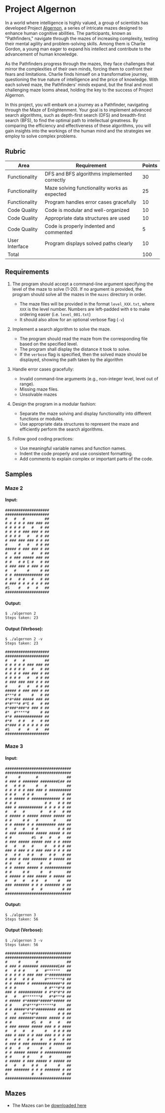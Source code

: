 # Project Algernon

In a world where intelligence is highly valued, a group of scientists has developed Project [Algernon](https://en.wikipedia.org/wiki/Flowers_for_Algernon), a series of intricate mazes designed to enhance human cognitive abilities. The participants, known as "Pathfinders," navigate through the mazes of increasing complexity, testing their mental agility and problem-solving skills. Among them is Charlie Gordon, a young man eager to expand his intellect and contribute to the advancement of human knowledge.

As the Pathfinders progress through the mazes, they face challenges that mirror the complexities of their own minds, forcing them to confront their fears and limitations. Charlie finds himself on a transformative journey, questioning the true nature of intelligence and the price of knowledge. With each solved maze, the Pathfinders' minds expand, but the final and most challenging maze looms ahead, holding the key to the success of Project Algernon.

In this project, you will embark on a journey as a Pathfinder, navigating through the Maze of Enlightenment. Your goal is to implement advanced search algorithms, such as depth-first search (DFS) and breadth-first search (BFS), to find the optimal path to intellectual greatness. By comparing the efficiency and effectiveness of these algorithms, you will gain insights into the workings of the human mind and the strategies we employ to solve complex problems.

## Rubric

| Area | Requirement | Points |
|---|---|---|
| Functionality | DFS and BFS algorithms implemented correctly | 30 |
| Functionality | Maze solving functionality works as expected | 25 |
| Functionality | Program handles error cases gracefully | 10 |
| Code Quality | Code is modular and well-organized | 10 |
| Code Quality | Appropriate data structures are used | 10 |
| Code Quality | Code is properly indented and commented | 5 |
| User Interface | Program displays solved paths clearly | 10 |
| Total | | 100 |

## Requirements

1. The program should accept a command-line argument specifying the level of the maze to solve (1-20). If no argument is provided, the program should solve all the mazes in the `mazes` directory in order.
   - The maze files will be provided in the format `level_XXX.txt`, where `XXX` is the level number. Numbers are left-padded with `0` to make ordering easier (i.e. `level_001.txt`)
   - It should also allow for an optional verbose flag (`-v`)

2. Implement a search algorithm to solve the maze.
   - The program should read the maze from the corresponding file based on the specified level.
   - The program shall display the distance it took to solve. 
   - If the `verbose` flag is specified, then the solved maze should be displayed, showing the path taken by the algorithm

3. Handle error cases gracefully:
   - Invalid command-line arguments (e.g., non-integer level, level out of range).
   - Missing maze files.
   - Unsolvable mazes

4. Design the program in a modular fashion:
   - Separate the maze solving and display functionality into different functions or modules.
   - Use appropriate data structures to represent the maze and efficiently perform the search algorithms.

5. Follow good coding practices:
   - Use meaningful variable names and function names.
   - Indent the code properly and use consistent formatting.
   - Add comments to explain complex or important parts of the code.

## Samples

### Maze 2

#### Input:  

```
####################
####################
#   #   #         ##
# # # # # ### ### ##
# # # # #   #   # ##
# # # # ### ### # ##
# # # #   #   # # ##
# ### ### ### # # ##
#     #   #   # # ##
##### # ### ### # ##
#   # #     #   # ##
# # ### ##### ### ##
# #   # # E #   # ##
# ### ### # ### # ##
#   #     #     # ##
# # ############# ##
# #   # #   #   # ##
# ### # # # # # # ##
#S    #   #   #   ##
####################
```

#### Output:

```
$ ./algernon 2
Steps taken: 23
```

#### Output (Verbose):

```
$ ./algernon 2 -v
Steps taken: 23

####################
####################
#   #   #         ##
# # # # # ### ### ##
# # # # #   #   # ##
# # # # ### ### # ##
# # # #   #   # # ##
# ### ### ### # # ##
#     #   #   # # ##
##### # ### ### # ##
#***# #     #   # ##
#*#*### ##### ### ##
#*#***# #*E #   # ##
#*###*###*# ### # ##
#*  #*****#     # ##
#*# ############# ##
#*#   # #   #   # ##
#*### # # # # # # ##
#S    #   #   #   ##
####################
```

### Maze 3

#### Input:
```
##############################
##############################
#     #       #             ##
# ### # ####### ########E## ##
#   # # #     #   #         ##
# # # # # ### ### # ##########
# # #   # # #     #       # ##
# # ##### # ############# # ##
# # #             # #   # # ##
### # ########### # # # # # ##
#   #   #       #   # #   # ##
# ##### # ##### ##### ##### ##
# #     # #   #       #     ##
# # ##### # # ######### ### ##
#   #   #   # #         # # ##
# ### ####### ##### ##### # ##
# #         #S  #   #   #   ##
# ### ##### ##### ### # # ####
#   #   #   #     #   # # # ##
### # ### # # ### ### # # # ##
#   # #   # #   #   # #   # ##
# ### # ### ####### # ##### ##
# #   #   #     #   #       ##
# # ##### ##### # ############
# #     # #     #   #       ##
# ##### # ### ##### # ##### ##
#   #   #   # #   #     #   ##
### ####### # # # ####### # ##
#           #   #         # ##
##############################
```

#### Output:

```
$ ./algernon 3
Steps taken: 56
```

#### Output (Verbose):

```
$ ./algernon 3 -v
Steps taken: 56

##############################
##############################
#     #       #             ##
# ### # ####### ########E## ##
#   # # #     #   #******   ##
# # # # # ### ### #*##########
# # #   # # #     #*******# ##
# # ##### # #############*# ##
# # #             # #***#*# ##
### # ########### # #*#*#*# ##
#   #   #*******#   #*#***# ##
# ##### #*#####*#####*##### ##
# #     #*#***#*******#     ##
# # #####*#*#*######### ### ##
#   #   #***#*#         # # ##
# ### #######*##### ##### # ##
# #         #S  #   #   #   ##
# ### ##### ##### ### # # ####
#   #   #   #     #   # # # ##
### # ### # # ### ### # # # ##
#   # #   # #   #   # #   # ##
# ### # ### ####### # ##### ##
# #   #   #     #   #       ##
# # ##### ##### # ############
# #     # #     #   #       ##
# ##### # ### ##### # ##### ##
#   #   #   # #   #     #   ##
### ####### # # # ####### # ##
#           #   #         # ##
##############################
```

## Mazes

- The Mazes can be [downloaded here](mazes.zip)